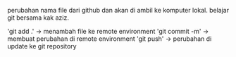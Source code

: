perubahan nama file dari github dan akan di ambil ke komputer lokal.
belajar git bersama kak aziz.

'git add .' -> menambah file ke remote environment
'git commit -m' -> membuat perubahan di remote environment
'git push' -> perubahan di update ke git repository
